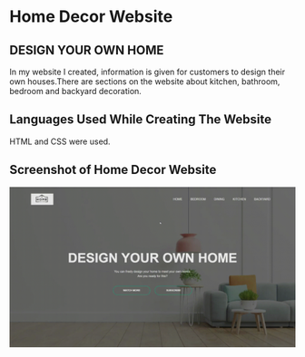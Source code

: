  <h1>Home Decor Website</h1>

 <h2>DESIGN YOUR OWN HOME</h2>

 <p> In my website I created, information is given for customers to design their own houses.There are sections on the website about kitchen, bathroom, bedroom and backyard decoration.</p>

  <h2>Languages Used While Creating The Website</h2>

   HTML and CSS were used.

   <h2>Screenshot of Home Decor Website</h2>

   ![](Websitesi.gif)
